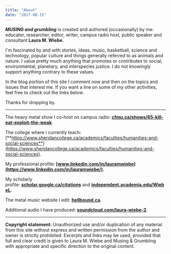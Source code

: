 ```yaml
---
title: "About"
date: "2017-08-15"
---
```


_**MUSING and grumbling**_ is created and authored (occasionally) by me: educator, researcher, editor, writer, campus radio host, public speaker and consultant **Laura M. Wiebe**. 

I'm fascinated by and with stories, ideas, music, basketball, science and technology, popular culture and things generally referred to as animals and nature. I value pretty much anything that promotes or contributes to social, environmental, planetary, and interspecies justice. I do not knowingly support anything contrary to these values.

In the blog portion of this site I comment now and then on the topics and issues that interest me. If you want a line on some of my other activities, feel free to check out the links below.

Thanks for dropping by.

* * *

The heavy metal show I co-host on campus radio: **[cfmu.ca/shows/65-kill-eat-exploit-the-weak](http://cfmu.ca/shows/65-kill-eat-exploit-the-weak)**.

The college where I currently teach: [**https://www.sheridancollege.ca/academics/faculties/humanities-and-social-sciences**](https://www.sheridancollege.ca/academics/faculties/humanities-and-social-sciences).

My professional profile: **[www.linkedin.com/in/lauramwiebe](https://www.linkedin.com/in/lauramwiebe/).**

My scholarly profile: **[scholar.google.ca/citations](https://scholar.google.ca/citations?user=UBf6ADYAAAAJ&hl=en)** and **[independent.academia.edu/WiebeL](https://independent.academia.edu/WiebeL).**

The metal music website I edit: **[hellbound.ca](http://hellbound.ca/)**.

Additional audio I have produced: **[soundcloud.com/laura-wiebe-2](https://soundcloud.com/laura-wiebe-2)**.

* * *

**Copyright statement:** Unauthorized use and/or duplication of any material from this site without express and written permission from the author and owner is strictly prohibited. Excerpts and links may be used, provided that full and clear credit is given to Laura M. Wiebe and Musing & Grumbling with appropriate and specific direction to the original content.
